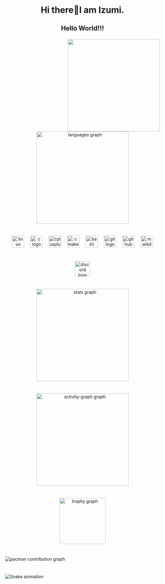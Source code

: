 <!--

### Hi there 👋

**its-19818942118/its-19818942118** is a ✨ _special_ ✨ repository because its `README.md` (this file) appears on your GitHub profile.

Here are some ideas to get you started:

- 🔭 I’m currently working on ...
- 🌱 I’m currently learning ...
- 👯 I’m looking to collaborate on ...
- 🤔 I’m looking for help with ...
- 💬 Ask me about ...
- 📫 How to reach me: ...
- 😄 Pronouns: ...
- ⚡ Fun fact: ...

Hi there ![](https://user-images.githubusercontent.com/18350557/176309783-0785949b-9127-417c-8b55-ab5a4333674e.gif)
My name is Izumi
=============================================================================================================================

A Newbie at the World of programming & a Linux enthusiasts
----------------------------------------------------------

A Newbie at programming. Learning new things and concepts as I go. Fell in love with Linux, can say that I am a proud Arch Linux. With the Hyprland WM. Have bit of experience In HTML, CSS, BASH. UI & UX Desiging with Usability, Interactivity & Accessibility In Mind. The idea of it, Beginner at Desiging. Not really special, but really good at configuration and customizations.

* 🌍  I'm based in Atheon,Arcadia
* 🧠  I'm learning JavaScript, Python, BASH, TypeScript, HTML, CSS.
* 🤝  I'm open to collaborating on Projects with UI & UX accessibility and interactivity in mind
* ⚡  I may look and work like professional, but I am not. I am Batman

<a href="https://www.github.com/Its-19818942118" target="_blank" rel="noreferrer"><img
src="https://img.shields.io/github/followers/Its-19818942118?logo=github&style=for-the-badge&color=6366f1&labelColor=0f172a" /></a>

### Skills


<p align="left">
<a href="https://www.gnu.org/software/bash/" target="_blank" rel="noreferrer"><img src="https://raw.githubusercontent.com/danielcranney/readme-generator/main/public/icons/skills/gnubash.svg" width="36" height="36" alt="GNU Bash" /></a><a href="https://code.visualstudio.com/" target="_blank" rel="noreferrer"><img src="https://raw.githubusercontent.com/danielcranney/readme-generator/main/public/icons/skills/visualstudiocode.svg" width="36" height="36" alt="VS Code" /></a><a href="https://neovim.io/" target="_blank" rel="noreferrer"><img src="https://raw.githubusercontent.com/danielcranney/readme-generator/main/public/icons/skills/neovim.svg" width="36" height="36" alt="Neovim" /></a><a href="https://developer.mozilla.org/en-US/docs/Glossary/HTML5" target="_blank" rel="noreferrer"><img src="https://raw.githubusercontent.com/danielcranney/readme-generator/main/public/icons/skills/html5-colored.svg" width="36" height="36" alt="HTML5" /></a><a href="https://nodejs.org/en/" target="_blank" rel="noreferrer"><img src="https://raw.githubusercontent.com/danielcranney/readme-generator/main/public/icons/skills/nodejs-colored.svg" width="36" height="36" alt="NodeJS" /></a>
</p>


### Socials

<p align="left"> <a href="https://discord.com/users/Its_19818942118" target="_blank" rel="noreferrer"> <picture> <source media="(prefers-color-scheme: dark)" srcset="https://raw.githubusercontent.com/danielcranney/readme-generator/main/public/icons/socials/discord-dark.svg" /> <source media="(prefers-color-scheme: light)" srcset="https://raw.githubusercontent.com/danielcranney/readme-generator/main/public/icons/socials/discord.svg" /> <img src="https://raw.githubusercontent.com/danielcranney/readme-generator/main/public/icons/socials/discord.svg" width="32" height="32" /> </picture> </a> <a href="https://www.github.com/Its-19818942118" target="_blank" rel="noreferrer"> <picture> <source media="(prefers-color-scheme: dark)" srcset="https://raw.githubusercontent.com/danielcranney/readme-generator/main/public/icons/socials/github-dark.svg" /> <source media="(prefers-color-scheme: light)" srcset="https://raw.githubusercontent.com/danielcranney/readme-generator/main/public/icons/socials/github.svg" /> <img src="https://raw.githubusercontent.com/danielcranney/readme-generator/main/public/icons/socials/github.svg" width="32" height="32" /> </picture> </a> <a href="http://www.instagram.com/its_19818942118" target="_blank" rel="noreferrer"> <picture> <source media="(prefers-color-scheme: dark)" srcset="https://raw.githubusercontent.com/danielcranney/readme-generator/main/public/icons/socials/instagram-dark.svg" /> <source media="(prefers-color-scheme: light)" srcset="https://raw.githubusercontent.com/danielcranney/readme-generator/main/public/icons/socials/instagram.svg" /> <img src="https://raw.githubusercontent.com/danielcranney/readme-generator/main/public/icons/socials/instagram.svg" width="32" height="32" /> </picture> </a> <a href="https://www.x.com/its19818942118" target="_blank" rel="noreferrer"> <picture> <source media="(prefers-color-scheme: dark)" srcset="https://raw.githubusercontent.com/danielcranney/readme-generator/main/public/icons/socials/twitter-dark.svg" /> <source media="(prefers-color-scheme: light)" srcset="https://raw.githubusercontent.com/danielcranney/readme-generator/main/public/icons/socials/twitter.svg" /> <img src="https://raw.githubusercontent.com/danielcranney/readme-generator/main/public/icons/socials/twitter.svg" width="32" height="32" /> </picture> </a></p>

### Badges

<b>My GitHub Stats</b>

<a href="http://www.github.com/Its-19818942118"><img src="https://github-readme-stats.vercel.app/api?username=Its-19818942118&show_icons=true&hide=&count_private=true&title_color=ec4899&text_color=ffffff&icon_color=6366f1&bg_color=0f172a&hide_border=true&show_icons=true" alt="Its-19818942118's GitHub stats" /></a>

<a href="http://www.github.com/Its-19818942118"><img src="https://github-readme-streak-stats.herokuapp.com/?user=Its-19818942118&stroke=ffffff&background=0f172a&ring=ec4899&fire=ec4899&currStreakNum=ffffff&currStreakLabel=ec4899&sideNums=ffffff&sideLabels=ffffff&dates=ffffff&hide_border=true" /></a>

<a href="http://www.github.com/Its-19818942118"><img src="https://github-readme-activity-graph.cyclic.app/graph?username=Its-19818942118&bg_color=0f172a&color=ffffff&line=6366f1&point=ffffff&area_color=0f172a&area=true&hide_border=true&custom_title=GitHub%20Commits%20Graph" alt="GitHub Commits Graph" /></a>

<a href="https://github.com/Its-19818942118" align="left"><img src="https://github-readme-stats.vercel.app/api/top-langs/?username=Its-19818942118&langs_count=10&title_color=ec4899&text_color=ffffff&icon_color=6366f1&bg_color=0f172a&hide_border=true&locale=en&custom_title=Top%20%Languages" alt="Top Languages" /></a>

<b>Top Repositories</b>

<div width="100%" align="center"><a href="https://github.com/Its-19818942118/N/A" align="left"><img align="left" width="45%" src="https://github-readme-stats.vercel.app/api/pin/?username=Its-19818942118&repo=N/A&title_color=ec4899&text_color=ffffff&icon_color=6366f1&bg_color=0f172a&hide_border=true&locale=en" /></a></div><br /><br /><br /><br /><br /><br /><br />
-->
<!--
# 💫 About Me:
A Newbie at programming. Learning new things and concepts as I go. Fell in love with Linux, can say that I am a proud Arch Linux. With the Hyprland WM. Have bit of experience In HTML, CSS, BASH. UI & UX Desiging with Usability, Interactivity & Accessibility In Mind. The idea of it, Beginner at Desiging. Not really special, but really good at configuration and customizations.<br><br>


# 💻 Tech Stack:
![HTML5](https://img.shields.io/badge/html5-%23E34F26.svg?style=for-the-badge&logo=html5&logoColor=white) ![CSS3](https://img.shields.io/badge/css3-%231572B6.svg?style=for-the-badge&logo=css3&logoColor=white) ![Markdown](https://img.shields.io/badge/markdown-%23000000.svg?style=for-the-badge&logo=markdown&logoColor=white) ![Windows Terminal](https://img.shields.io/badge/Windows%20Terminal-%234D4D4D.svg?style=for-the-badge&logo=windows-terminal&logoColor=white) ![Shell Script](https://img.shields.io/badge/shell_script-%23121011.svg?style=for-the-badge&logo=gnu-bash&logoColor=white) ![JavaScript](https://img.shields.io/badge/javascript-%23323330.svg?style=for-the-badge&logo=javascript&logoColor=%23F7DF1E)
# 📊 GitHub Stats:
![](https://github-readme-stats.vercel.app/api?username=its-19818942118&theme=dark&hide_border=false&include_all_commits=true&count_private=true)<br/>
![](https://github-readme-streak-stats.herokuapp.com/?user=its-19818942118&theme=dark&hide_border=false)<br/>
![](https://github-readme-stats.vercel.app/api/top-langs/?username=its-19818942118&theme=dark&hide_border=false&include_all_commits=true&count_private=true&layout=compact)

### 🔝 Top Contributed Repo
![](https://github-contributor-stats.vercel.app/api?username=its-19818942118&limit=5&theme=dark&combine_all_yearly_contributions=true)

---
[![](https://visitcount.itsvg.in/api?id=its-19818942118&icon=0&color=0)](https://visitcount.itsvg.in)
-->
<!-- Proudly created with GPRM ( https://gprm.itsvg.in ) -->

<h1 align="center">Hi there👋I am Izumi.</h1>

###

<h2 align="center">Hello World!!!</h2>

###

<img align="right" height="300" src="https://avatars.githubusercontent.com/u/87006850"  />

###

<div align="center">
  <img src="https://github-readme-stats.vercel.app/api/top-langs?username=its-19818942118&locale=en&hide_title=false&layout=compact&card_width=320&langs_count=15&theme=dracula&hide_border=true&order=2" height="300" alt="languages graph"  />
</div>

###

<br clear="both">

<div align="center">
  <img src="https://cdn.jsdelivr.net/gh/devicons/devicon/icons/linux/linux-original.svg" height="40" alt="linux logo"  />
  <img width="12" />
  <img src="https://cdn.jsdelivr.net/gh/devicons/devicon/icons/c/c-original.svg" height="40" alt="c logo"  />
  <img width="12" />
  <img src="https://cdn.jsdelivr.net/gh/devicons/devicon/icons/cplusplus/cplusplus-original.svg" height="40" alt="cplusplus logo"  />
  <img width="12" />
  <img src="https://cdn.jsdelivr.net/gh/devicons/devicon/icons/cmake/cmake-original.svg" height="40" alt="cmake logo"  />
  <img width="12" />
  <img src="https://cdn.simpleicons.org/gnubash/4EAA25" height="40" alt="bash logo"  />
  <img width="12" />
  <img src="https://cdn.jsdelivr.net/gh/devicons/devicon/icons/git/git-original.svg" height="40" alt="git logo"  />
  <img width="12" />
  <img src="https://img.shields.io/badge/GitHub-181717?logo=github&logoColor=white&style=for-the-badge" height="40" alt="github logo"  />
  <img width="12" />
  <img src="https://img.shields.io/badge/Markdown-000000?logo=markdown&logoColor=white&style=for-the-badge" height="40" alt="markdown logo"  />
</div>

###

<br clear="both">

<div align="center">
  <a href="https://discordapp.com/users/898443765667209236" target="_blank">
    <img src="https://img.shields.io/static/v1?message=Discord&logo=discord&label=its-19818942118&color=7289DA&logoColor=white&labelColor=&style=for-the-badge" height="50" alt="discord logo"  />
  </a>
</div>

###

<br clear="both">

<div align="center">
  <img src="https://github-readme-stats.vercel.app/api?username=its-19818942118&hide_title=false&hide_rank=false&show_icons=true&include_all_commits=true&count_private=true&disable_animations=false&theme=dracula&locale=en&hide_border=true&order=1" height="300" alt="stats graph"  />
</div>

###

<br clear="both">

<div align="center">
  <img src="https://github-readme-activity-graph.vercel.app/graph?username=its-19818942118&radius=20&theme=redical&area=true&order=5&hide_border=true" height="300" alt="activity-graph graph"  />
</div>

###

<br clear="both">

<div align="center">
  <img src="https://github-profile-trophy.vercel.app?username=its-19818942118&theme=dracula&column=-1&row=1&margin-w=10&margin-h=10&no-bg=true&no-frame=false&order=4" height="150" alt="trophy graph"  />
</div>

###

<br clear="both">

<picture>
  <source media="(prefers-color-scheme: dark)" srcset="https://raw.githubusercontent.com/its-19818942118/its-19818942118/output/pacman-contribution-graph-dark.svg">
  <source media="(prefers-color-scheme: light)" srcset="https://raw.githubusercontent.com/its-19818942118/its-19818942118/output/pacman-contribution-graph.svg">
  <img alt="pacman contribution graph" src="https://raw.githubusercontent.com/its-19818942118/its-19818942118/output/pacman-contribution-graph.svg">
</picture>

###

<br clear="both">

<img src="https://raw.githubusercontent.com/its-19818942118/its-19818942118/output/snake.svg" alt="Snake animation" />

###
